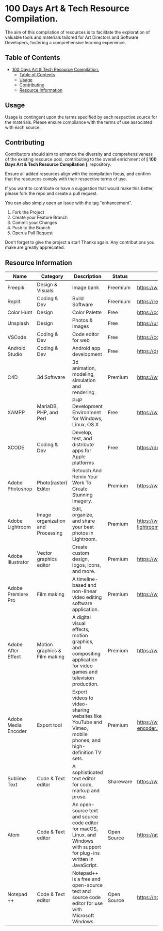 # 100 Days Art & Tech Resource Compilation.

The aim of this compilation of resources is to facilitate the exploration of valuable tools and materials tailored for Art Directors and Software Developers, fostering a comprehensive learning experience.

## Table of Contents

- [100 Days Art \& Tech Resource Compilation.](#100-days-art--tech-resource-compilation)
  - [Table of Contents](#table-of-contents)
  - [Usage](#usage)
  - [Contributing](#contributing)
  - [Resource Information](#resource-information)

## Usage

Usage is contingent upon the terms specified by each respective source for the materials. Please ensure compliance with the terms of use associated with each source.

## Contributing

Contributors should aim to enhance the diversity and comprehensiveness of the existing resource pool, contributing to the overall enrichment of **[ 100 Days Art & Tech Resource Compilation ]**. repository.

Ensure all added resources align with the compilation focus, and confirm that the resources comply with their respective terms of use.

If you want to contribute or have a suggestion that would make this better, please fork the repo and create a pull request.

You can also simply open an issue with the tag "enhancement".

1. Fork the Project
2. Create your Feature Branch
3. Commit your Changes
4. Push to the Branch
5. Open a Pull Request

Don't forget to give the project a star! Thanks again. Any contributions you make are greatly appreciated.

## Resource Information

| Name                | Category                          | Description                                                                                                               | Status      | Link                                                    |
| ------------------- | --------------------------------- | ------------------------------------------------------------------------------------------------------------------------- | ----------- | ------------------------------------------------------- |
| Freepik             | Design & Visuals                  | Image bank                                                                                                                | Freemium    | https://www.freepik.com/                                |
| Replit              | Coding & Dev                      | Build Software                                                                                                            | Freemium    | https://replit.com/                                     |
| Color Hunt          | Design                            | Color Palette                                                                                                             | Free        | https://colorhunt.co                                    |
| Unsplash            | Design                            | Photos & Images                                                                                                           | Free        | https://unsplash.com                                    |
| VSCode              | Coding & Dev                      | Code editor for web                                                                                                       | Free        | https://code.visualstudio.com/                          |
| Android Studio      | Coding & Dev                      | Android app development                                                                                                   | Free        | https://developer.android.com/studio                    |
| C4D                 | 3d Software                       | 3d animation, modeling, simulation and rendering.                                                                         | Premium     | https://www.maxon.net/en/cinema-4d                      |
| XAMPP               | MariaDB, PHP, and Perl            | PHP Development Environment for Windows, Linux, OS X                                                                      | Free        | https://www.apachefriends.org/                          |
| XCODE               | Coding & Dev                      | Develop, test, and distribute apps for Apple platforms                                                                    | Free        | https://developer.apple.com/xcode/                      |
| Adobe Photoshop     | Photo(raster) Editor              | Retouch And Remix Your Work To Create Stunning Imagery.                                                                   | Premium     | https://www.adobe.com/ng/products/photoshop.html        |
| Adobe Lightroom     | Image organization and Processing | Edit, organize, and share your best photos in Lightroom.                                                                  | Premium     | https://www.adobe.com/products/photoshop-lightroom.html |
| Adobe Illustrator   | Vector graphics editor            | Create custom design, logos, icons, and more.                                                                             | Premium     | https://www.adobe.com/products/illustrator.html         |
| Adobe Premiere Pro  | Film making                       | A timeline-based and non-linear video editing software application.                                                       | Premium     | https://www.adobe.com/products/premiere.html            |
| Adobe After Effect  | Motion graphics & Film making     | A digital visual effects, motion graphics, and compositing application for video games and television production.         | Premium     | https://www.adobe.com/ng/products/aftereffects.html     |
| Adobe Media Encoder | Export tool                       | Export videos to video-sharing websites like YouTube and Vimeo, mobile phones, and high-definition TV sets.               | Premium     | https://www.adobe.com/ng/products/media-encoder.html    |
| Sublime Text        | Code & Text editor                | A sophisticated text editor for code, markup and prose.                                                                   | Shareware   | https://www.sublimetext.com/                            |
| Atom                | Code & Text editor                | An open-source text and source code editor for macOS, Linux, and Windows with support for plug-ins written in JavaScript. | Open Source | https://atom-editor.cc/                                 |
| Notepad ++          | Code & Text editor                | Notepad++ is a free and open-source text and source code editor for use with Microsoft Windows.                           | Open Source | https://notepad-plus-plus.org/downloads/                |
